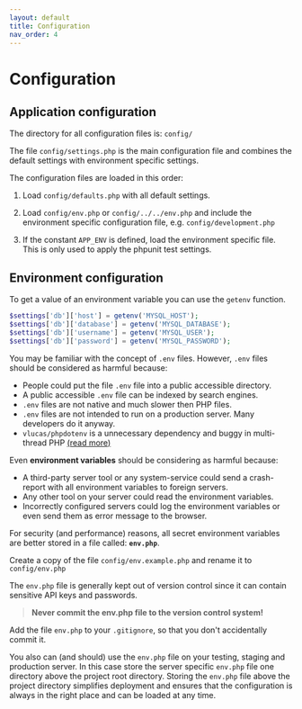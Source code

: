 ```yaml
---
layout: default
title: Configuration
nav_order: 4
---
```


# Configuration

## Application configuration 

The directory for all configuration files is: `config/`

The file `config/settings.php` is the main configuration file and combines 
the default settings with environment specific settings. 

The configuration files are loaded in this order:

1. Load `config/defaults.php` with all default settings.

2. Load `config/env.php` or `config/../../env.php` and include the environment specific configuration file, e.g. `config/development.php`

3. If the constant `APP_ENV` is defined, load the environment specific file. 
This is only used to apply the phpunit test settings.

## Environment configuration

To get a value of an environment variable you can use the `getenv` function.

```php
$settings['db']['host'] = getenv('MYSQL_HOST');
$settings['db']['database'] = getenv('MYSQL_DATABASE');
$settings['db']['username'] = getenv('MYSQL_USER');
$settings['db']['password'] = getenv('MYSQL_PASSWORD');
```

You may be familiar with the concept of `.env` files. 
However, `.env` files should be considered as harmful because:

* People could put the file `.env` file into a public accessible directory.
* A public accessible `.env` file can be indexed by search engines.
* `.env` files are not native and much slower then PHP files.
* `.env` files are not intended to run on a production server. Many developers do it anyway.
* `vlucas/phpdotenv` is a unnecessary dependency and buggy in multi-thread PHP [(read more)](https://github.com/craftcms/cms/issues/3631)

Even **environment variables** should be considering as harmful because:

* A third-party server tool or any system-service could send a crash-report with all environment variables to foreign servers.
* Any other tool on your server could read the environment variables.
* Incorrectly configured servers could log the environment variables or even send them as error message to the browser. 

For security (and performance) reasons, all secret environment variables 
are better stored in a file called: **`env.php`**.

Create a copy of the file `config/env.example.php` and rename it to
`config/env.php`

The `env.php` file is generally kept out of version control since it can contain sensitive API keys and passwords.
 
> **Never commit the env.php file to the version control system!**

Add the file `env.php` to your `.gitignore`, so that you don't accidentally commit it.

You also can (and should) use the `env.php` file on your testing, staging and production server.
In this case store the server specific `env.php` file one directory above the project root directory.
Storing the `env.php` file above the project directory simplifies deployment and ensures that the configuration is always in the right place and can be loaded at any time.
